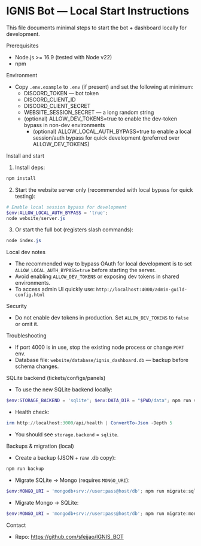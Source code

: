 # IGNIS Bot — Local Start Instructions

This file documents minimal steps to start the bot + dashboard locally for development.

Prerequisites
- Node.js >= 16.9 (tested with Node v22)
- npm

Environment
- Copy `.env.example` to `.env` (if present) and set the following at minimum:
  - DISCORD_TOKEN — bot token
  - DISCORD_CLIENT_ID
  - DISCORD_CLIENT_SECRET
  - WEBSITE_SESSION_SECRET — a long random string
  - (optional) ALLOW_DEV_TOKENS=true to enable the dev-token bypass in non-dev environments
    - (optional) ALLOW_LOCAL_AUTH_BYPASS=true to enable a local session/auth bypass for quick development (preferred over ALLOW_DEV_TOKENS)

Install and start
1. Install deps:

```powershell
npm install
```

2. Start the website server only (recommended with local bypass for quick testing):

```powershell
# Enable local session bypass for development
$env:ALLOW_LOCAL_AUTH_BYPASS = 'true';
node website/server.js
```

3. Or start the full bot (registers slash commands):

```powershell
node index.js
```

Local dev notes
- The recommended way to bypass OAuth for local development is to set `ALLOW_LOCAL_AUTH_BYPASS=true` before starting the server.
- Avoid enabling `ALLOW_DEV_TOKENS` or exposing dev tokens in shared environments.
- To access admin UI quickly use: `http://localhost:4000/admin-guild-config.html`

Security
- Do not enable dev tokens in production. Set `ALLOW_DEV_TOKENS` to `false` or omit it.

Troubleshooting
- If port 4000 is in use, stop the existing node process or change `PORT` env.
- Database file: `website/database/ignis_dashboard.db` — backup before schema changes.

SQLite backend (tickets/configs/panels)

- To use the new SQLite backend locally:

```powershell
$env:STORAGE_BACKEND = 'sqlite'; $env:DATA_DIR = "$PWD/data"; npm run start:local
```

- Health check:

```powershell
irm http://localhost:3000/api/health | ConvertTo-Json -Depth 5
```

- You should see `storage.backend` = `sqlite`.

Backups & migration (local)

- Create a backup (JSON + raw .db copy):

```powershell
npm run backup
```

- Migrate SQLite → Mongo (requires `MONGO_URI`):

```powershell
$env:MONGO_URI = 'mongodb+srv://user:pass@host/db'; npm run migrate:sqlite-to-mongo
```

- Migrate Mongo → SQLite:

```powershell
$env:MONGO_URI = 'mongodb+srv://user:pass@host/db'; npm run migrate:mongo-to-sqlite
```

Contact

- Repo: <https://github.com/sfeijao/IGNIS_BOT>
